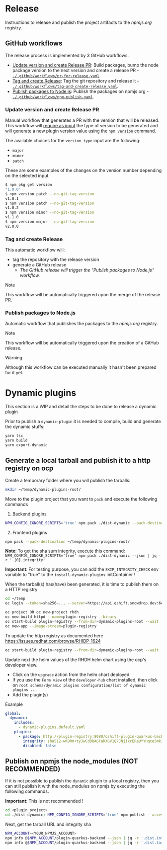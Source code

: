 # Release

Instructions to release and publish the project artifacts to the _npmjs.org_ 
 registry.

## GitHub workflows

The release process is implemented by 3 GitHub workflows.

* [Update version and create Release PR](#update-version-and-create-release-pr): 
 Build packages, bump the node package version to the next version and create 
 a release PR - [`./.github/workflows/pr-for-release.yaml`](./.github/workflows/pr-for-release.yaml).
* [Tag and create Release](#tag-and-create-release): 
 Tag the git repository and release it - [`./.github/workflows/tag-and-create-release.yaml`](./.github/workflows/tag-and-create-release.yaml).
* [Publish packages to Node.js](#publish-packages-to-nodejs): 
 Publish the packages on npmjs.org - [`./.github/workflows/npm-publish.yaml`](./.github/workflows/npm-publish.yaml).


### Update version and create Release PR

Manual workflow that generates a PR with the version that will be released.
 This workflow will 
 [require as input](https://docs.github.com/en/actions/using-workflows/workflow-syntax-for-github-actions#onworkflow_dispatchinputs) 
 the type of version to be generated and will generate a new plugin version value 
 using the [`npm version` command](https://docs.npmjs.com/cli/v10/commands/npm-version).
 
The available choices for the `version_type` input are the following:

* `major`
* `minor`
* `patch`

These are some examples of the changes on the version number depending on the selected input.

```bash
$ npm pkg get version
"1.0.0"
$ npm version patch --no-git-tag-version
v1.0.1
$ npm version patch --no-git-tag-version
v1.0.2
$ npm version minor --no-git-tag-version
v1.1.0
$ npm version major --no-git-tag-version
v2.0.0
```


### Tag and create Release

This automatic workflow will:

* tag the repository with the release version
* generate a GitHub release
  * _The GitHub release will trigger the "Publish packages to Node.js" workflow._

> [!NOTE] 
> This workflow will be automatically triggered upon the merge of the release PR.


### Publish packages to Node.js

Automatic workflow that publishes the packages to the _npmjs.org_ registry.

> [!NOTE] 
> This workflow will be automatically triggered upon the creation of a GitHub release. 

> [!WARNING] 
> Although this workflow can be executed manually it hasn't been 
> prepared for it yet.


# Dynamic plugins

This section is a WIP and detail the steps to be done to release a dynamic plugin

Prior to publish a `dynamic-plugin` it is needed to compile, build and generate the dynamic stuffs:
```bash
yarn tsc
yarn build
yarn export-dynamic
```

## Generate a local tarball and publish it to a http registry on ocp

Create a temporary folder where you will publish the tarballs:

```bash
mkdir ~/temp/dynamic-plugins-root/
```

Move to the plugin project that you want to `pack` and execute the following commands

1. Backend plugins

```bash
NPM_CONFIG_IGNORE_SCRIPTS='true' npm pack ./dist-dynamic --pack-destination ~/temp/dynamic-plugins-root/
```

2. Frontend plugins

```bash
npm pack --pack-destination ~/temp/dynamic-plugins-root/ 
```


**Note**: To get the sha sum integrity, execute this command: `NPM_CONFIG_IGNORE_SCRIPTS='true' npm pack ./dist-dynamic --json | jq -r '.[0].integrity'`

**Important**: For testing purpose, you can add the `SKIP_INTEGRITY_CHECK` env variable to "true" to the `install-dynamic-plugins` initContainer !

When the tarball(s) has(have) been generated, it is time to publish them on a HTTP registry
```bash
cd ~/temp
oc login --token=sha256~... --server=https://api.qshift.snowdrop.dev:6443

oc project OR oc new-project rhdh
oc new-build httpd --name=plugin-registry --binary
oc start-build plugin-registry --from-dir=dynamic-plugins-root --wait
oc new-app --image-stream=plugin-registry
```

To update the http registry as documented here https://issues.redhat.com/browse/RHIDP-1624
```bash
oc start-build plugin-registry --from-dir=dynamic-plugins-root --wait
```

Update next the helm values of the RHDH helm chart using the ocp's developer view.

- Click on the `upgrade` action from the helm chart deployed
- If you use the `Form view` of the `developer-hub` chart installed, then click on `root schema/dynamic plugins configuration/list of dynamic plugins ...`
- Add the plugin(s)

Example
```yaml
global:
  dynamic:
    includes:
      - dynamic-plugins.default.yaml
    plugins:
      - package: http://plugin-registry:8080/qshift-plugin-quarkus-backend-dynamic-0.1.28.tgz
        integrity: sha512-wKDRm+tyJwCdDbAGYakXGV1Q7JNjikrERaUYYHqce5mki7yP2fAWJ4rFxKXgj/t1oRg0sZDIWeMS3MtvxuR5SA==
        disabled: false
```

## Publish on npmjs the node_modules (NOT RECOMMENDED)

If it is not possible to publish the `dynamic` plugin to a local registry, then you can still publish it with the node_modules on npmjs
by executing the following commands.

**Important**: This is not recommended !
```bash
cd <plugin_project> 
cd ./dist-dynamic; NPM_CONFIG_IGNORE_SCRIPTS='true' npm publish --access public
```

Next, get the tarball URL and integrity sha
```bash
NPM_ACCOUNT=<YOUR_NPMJS_ACCOUNT>
npm info @$NPM_ACCOUNT/plugin-quarkus-backend --json | jq -r '.dist.integrity'
npm info @$NPM_ACCOUNT/plugin-quarkus-backend --json | jq -r '.dist.tarball'
```
